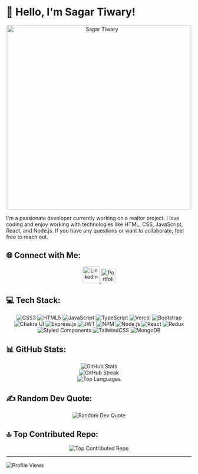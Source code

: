# 👋 Hello, I'm Sagar Tiwary!

<p align="center">
  <img src="https://tecxar.io/blog/wp-content/uploads/2023/03/cd59d626dc86397fe45080e6e9c7027d.gif" alt="Sagar Tiwary" width="500" />
</p>


I'm a passionate developer currently working on a realtor project. I love coding and enjoy working with technologies like HTML, CSS, JavaScript, React, and Node.js. If you have any questions or want to collaborate, feel free to reach out.

## 🌐 Connect with Me:

<p align="center">
  <a href="https://www.linkedin.com/in/sagar-tiwary-6ba248263/" target="_blank">
    <img width="45px" height="45px" src="https://img.icons8.com/color/50/000000/linkedin.png" alt="LinkedIn" />
  </a>
  <a href="https://sagartiwary.github.io/" target="_blank">
    <img width="39px" height="39px" src="https://encrypted-tbn0.gstatic.com/images?q=tbn:ANd9GcQac_wmlrfsxN3WeITBKydaHFH2UT5ie0SruQ&usqp=CAU" alt="Portfolio" />
  </a>
</p>

## 💻 Tech Stack:

<p align="center">
  <img src="https://img.shields.io/badge/css3-%231572B6.svg?style=for-the-badge&logo=css3&logoColor=white" alt="CSS3" />
  <img src="https://img.shields.io/badge/html5-%23E34F26.svg?style=for-the-badge&logo=html5&logoColor=white" alt="HTML5" />
  <img src="https://img.shields.io/badge/javascript-%23323330.svg?style=for-the-badge&logo=javascript&logoColor=%23F7DF1E" alt="JavaScript" />
  <img src="https://img.shields.io/badge/typescript-%23007ACC.svg?style=for-the-badge&logo=typescript&logoColor=white" alt="TypeScript" />
  <img src="https://img.shields.io/badge/vercel-%23000000.svg?style=for-the-badge&logo=vercel&logoColor=white" alt="Vercel" />
  <img src="https://img.shields.io/badge/bootstrap-%23563D7C.svg?style=for-the-badge&logo=bootstrap&logoColor=white" alt="Bootstrap" />
  <img src="https://img.shields.io/badge/chakra-%234ED1C5.svg?style=for-the-badge&logo=chakraui&logoColor=white" alt="Chakra UI" />
  <img src="https://img.shields.io/badge/express.js-%23404d59.svg?style=for-the-badge&logo=express&logoColor=%2361DAFB" alt="Express.js" />
  <img src="https://img.shields.io/badge/JWT-black?style=for-the-badge&logo=JSON%20web%20tokens" alt="JWT" />
  <img src="https://img.shields.io/badge/NPM-%23000000.svg?style=for-the-badge&logo=npm&logoColor=white" alt="NPM" />
  <img src="https://img.shields.io/badge/node.js-6DA55F?style=for-the-badge&logo=node.js&logoColor=white" alt="Node.js" />
  <img src="https://img.shields.io/badge/react-%2320232a.svg?style=for-the-badge&logo=react&logoColor=%2361DAFB" alt="React" />
  <img src="https://img.shields.io/badge/redux-%23593d88.svg?style=for-the-badge&logo=redux&logoColor=white" alt="Redux" />
  <img src="https://img.shields.io/badge/styled--components-DB7093?style=for-the-badge&logo=styled-components&logoColor=white" alt="Styled Components" />
  <img src="https://img.shields.io/badge/tailwindcss-%2338B2AC.svg?style=for-the-badge&logo=tailwind-css&logoColor=white" alt="TailwindCSS" />
  <img src="https://img.shields.io/badge/MongoDB-%234ea94b.svg?style=for-the-badge&logo=mongodb&logoColor=white" alt="MongoDB" />
</p>

## 📊 GitHub Stats:

<p align="center">
  <img src="https://github-readme-stats.vercel.app/api?username=sagartiwary&theme=radical&hide_border=true&include_all_commits=true&count_private=true" alt="GitHub Stats" /><br />
  <img src="https://github-readme-streak-stats.herokuapp.com/?user=sagartiwary&theme=radical&hide_border=true" alt="GitHub Streak" /><br />
  <img src="https://github-readme-stats.vercel.app/api/top-langs/?username=sagartiwary&theme=radical&hide_border=true&layout=compact" alt="Top Languages" />
</p>

## ✍️ Random Dev Quote:

<p align="center">
  <img src="https://quotes-github-readme.vercel.app/api?type=horizontal&theme=radical" alt="Random Dev Quote" />
</p>

## 🔝 Top Contributed Repo:

<p align="center">
  <img src="https://github-contributor-stats.vercel.app/api?username=sagartiwary&limit=5&theme=radical&combine_all_yearly_contributions=true" alt="Top Contributed Repo" />
</p>

---
![Profile Views](https://komarev.com/ghpvc/?username=sagartiwary&color=blueviolet)
